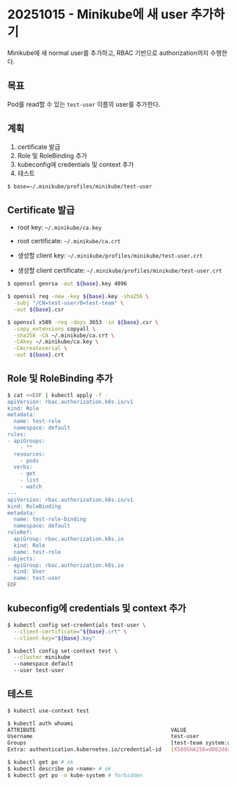 # 20251015 - Minikube에 새 user 추가하기

Minikube에 새 normal user를 추가하고, RBAC 기반으로 authorization까지 수행한다.

## 목표

Pod를 read할 수 있는 `test-user` 이름의 user를 추가한다.

## 계획

1. certificate 발급
2. Role 및 RoleBinding 추가
3. kubeconfig에 credentials 및 context 추가
4. 테스트

```sh
$ base=~/.minikube/profiles/minikube/test-user
```

## Certificate 발급

- root key: `~/.minikube/ca.key`
- root certificate: `~/.minikube/ca.crt`

- 생성할 client key: `~/.minikube/profiles/minikube/test-user.crt`
- 생성할 client certificate: `~/.minikube/profiles/minikube/test-user.crt`

```sh
$ openssl genrsa -out ${base}.key 4096

$ openssl req -new -key ${base}.key -sha256 \
  -subj "/CN=test-user/O=test-team" \
  -out ${base}.csr

$ openssl x509 -req -days 3653 -in ${base}.csr \
  -copy_extensions copyall \
  -sha256 -CA ~/.minikube/ca.crt \
  -CAkey ~/.minikube/ca.key \
  -CAcreateserial \
  -out ${base}.crt
```

## Role 및 RoleBinding 추가

```sh
$ cat <<EOF | kubectl apply -f -
apiVersion: rbac.authorization.k8s.io/v1
kind: Role
metadata:
  name: test-role
  namespace: default
rules:
- apiGroups:
    - ""
  resources:
    - pods
  verbs:
    - get
    - list
    - watch
---
apiVersion: rbac.authorization.k8s.io/v1
kind: RoleBinding
metadata:
  name: test-role-binding
  namespace: default
roleRef:
  apiGroup: rbac.authorization.k8s.io
  kind: Role
  name: test-role
subjects:
- apiGroup: rbac.authorization.k8s.io
  kind: User
  name: test-user
EOF
```

## kubeconfig에 credentials 및 context 추가

```sh
$ kubectl config set-credentials test-user \
  --client-certificate="${base}.crt" \
  --client-key="${base}.key"

$ kubectl config set-context test \
  --cluster minikube
  --namespace default
  --user test-user
```

## 테스트

```sh
$ kubectl use-context test

$ kubectl auth whoami
ATTRIBUTE                                           VALUE
Username                                            test-user
Groups                                              [test-team system:authenticated]
Extra: authentication.kubernetes.io/credential-id   [X509SHA256=d002dda0b5ca6bc5177fea7478d610838a5827220126d8fe7cf9f27776b996cf]

$ kubectl get po # ok
$ kubectl describe po <name> # ok
$ kubectl get po -n kube-system # forbidden
```
